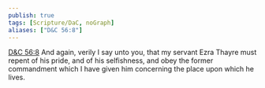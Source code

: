 ```yaml
---
publish: true
tags: [Scripture/DaC, noGraph]
aliases: ["D&C 56:8"]
---
```

[D&C 56:8](https://churchofjesuschrist.org/study/scriptures/dc-testament/dc/56?lang=eng&id=p8#p8) And again, verily I say unto you, that my servant Ezra Thayre must repent of his pride, and of his selfishness, and obey the former commandment which I have given him concerning the place upon which he lives.
